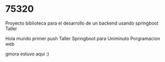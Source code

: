 # 75320
Proyecto biblioteca para el desarrollo de un backend usando springboot
Taller

Hola mundo primer push 
Taller Springboot para Uniminuto Porgramacion web

gmora estuvo aqui :)
